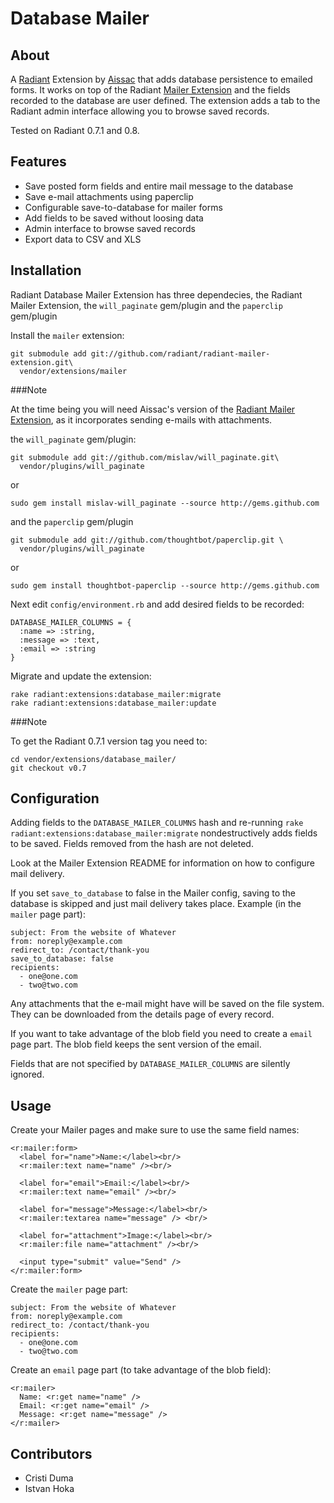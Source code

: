 Database Mailer
===

About
---

A [Radiant][rd] Extension by [Aissac][ai] that adds database persistence to emailed forms. It works on top of the Radiant [Mailer Extension][rme] and the fields recorded to the database are user defined. The extension adds a tab to the Radiant admin interface allowing you to browse saved records.

Tested on Radiant 0.7.1 and 0.8.

Features
---

* Save posted form fields and entire mail message to the database
* Save e-mail attachments using paperclip
* Configurable save-to-database for mailer forms
* Add fields to be saved without loosing data
* Admin interface to browse saved records
* Export data to CSV and XLS

Installation
---

Radiant Database Mailer Extension has three dependecies, the Radiant Mailer Extension, the `will_paginate` gem/plugin and the `paperclip` gem/plugin

Install the `mailer` extension:

    git submodule add git://github.com/radiant/radiant-mailer-extension.git\
      vendor/extensions/mailer

###Note

At the time being you will need Aissac's version of the [Radiant Mailer Extension][arme], as it incorporates sending e-mails with attachments.

the `will_paginate` gem/plugin:   

    git submodule add git://github.com/mislav/will_paginate.git\
      vendor/plugins/will_paginate
    
or

    sudo gem install mislav-will_paginate --source http://gems.github.com

and the `paperclip` gem/plugin 

    git submodule add git://github.com/thoughtbot/paperclip.git \
      vendor/plugins/will_paginate

or

    sudo gem install thoughtbot-paperclip --source http://gems.github.com

Next edit `config/environment.rb` and add desired fields to be recorded:

    DATABASE_MAILER_COLUMNS = {
      :name => :string,
      :message => :text,
      :email => :string
    }

Migrate and update the extension:

    rake radiant:extensions:database_mailer:migrate
    rake radiant:extensions:database_mailer:update

###Note

To get the Radiant 0.7.1 version tag you need to:

    cd vendor/extensions/database_mailer/
    git checkout v0.7


Configuration
---

Adding fields to the `DATABASE_MAILER_COLUMNS` hash and re-running `rake radiant:extensions:database_mailer:migrate` nondestructively adds fields to be saved. Fields removed from the hash are not deleted.

Look at the Mailer Extension README for information on how to configure mail delivery.

If you set `save_to_database` to false in the Mailer config, saving to the database is skipped and just mail delivery takes place. Example (in the `mailer` page part):

    subject: From the website of Whatever
    from: noreply@example.com
    redirect_to: /contact/thank-you
    save_to_database: false
    recipients:
      - one@one.com
      - two@two.com

Any attachments that the e-mail might have will be saved on the file system. They can be downloaded from the details page of every record.

If you want to take advantage of the blob field you need to create a `email` page part. The blob field keeps the sent version of the email.

Fields that are not specified by `DATABASE_MAILER_COLUMNS` are silently ignored.

Usage
---

Create your Mailer pages and make sure to use the same field names:

    <r:mailer:form>
      <label for="name">Name:</label><br/>
      <r:mailer:text name="name" /><br/>

      <label for="email">Email:</label><br/>
      <r:mailer:text name="email" /><br/>
  
      <label for="message">Message:</label><br/>
      <r:mailer:textarea name="message" /> <br/>
  
      <label for="attachment">Image:</label><br/>
      <r:mailer:file name="attachment" /><br/>
  
      <input type="submit" value="Send" />
    </r:mailer:form>

Create the `mailer` page part:

    subject: From the website of Whatever
    from: noreply@example.com
    redirect_to: /contact/thank-you
    recipients:
      - one@one.com
      - two@two.com
      
Create an `email` page part (to take advantage of the blob field):

    <r:mailer>
      Name: <r:get name="name" />
      Email: <r:get name="email" />
      Message: <r:get name="message" />
    </r:mailer>

Contributors
---

* Cristi Duma
* Istvan Hoka

[rd]: http://radiantcms.org/
[ai]: http://www.aissac.ro/
[rme]: http://github.com/radiant/radiant-mailer-extension
[arme]: http://github.com/Aissac/radiant-mailer-extension